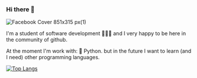 ### Hi there 👋

![Facebook Cover 851x315 px(1)](https://user-images.githubusercontent.com/69158247/115163435-17749200-a077-11eb-8684-b1736b11bec0.png)


I'm a student of software development 👨🏼‍🎓 and I very happy to be here in the community of github.

At the moment I'm work with: 🔵 Python.
but in the future I want to learn (and I need) other programming languages.

[![Top Langs](https://github-readme-stats.vercel.app/api/top-langs/?username=l9dson-wq&layout=compact&show_icons=true&theme=radical)](https://github.com/anuraghazra/github-readme-stats)

